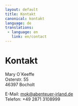 ```yaml
---
layout: default
title: Kontakt
canonical: kontakt
language: de
translations:
 - language: en
   link: en/contact
---
```

# Kontakt

Mary O´Keeffe  
Osterstr. 55  
46397 Bocholt

E-Mail: <mok@abenteuer-irland.de>  
Telefon: +49 2871 3108999
